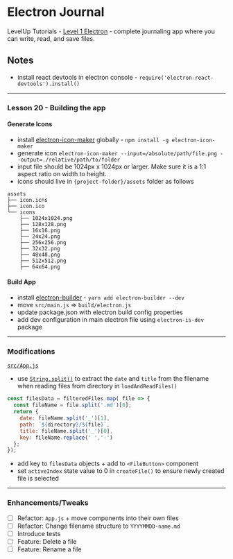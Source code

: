 # Electron Journal

LevelUp Tutorials - [Level 1 Electron](https://www.leveluptutorials.com/tutorials/level-1-electron/) - complete journaling app where you can write, read, and save files.

## Notes

- install react devtools in electron console - `require('electron-react-devtools').install()`

---

### Lesson 20 - Building the app

#### Generate Icons

- install [electron-icon-maker](https://github.com/jaretburkett/electron-icon-maker) globally - `npm install -g electron-icon-maker`
- generate icon `electron-icon-maker --input=/absolute/path/file.png --output=./relative/path/to/folder`
- input file should be 1024px x 1024px or larger. Make sure it is a 1:1 aspect ratio on width to height.
- icons should live in `{project-folder}/assets` folder as follows

```
assets
├── icon.icns
├── icon.ico
└── icons
    ├── 1024x1024.png
    ├── 128x128.png
    ├── 16x16.png
    ├── 24x24.png
    ├── 256x256.png
    ├── 32x32.png
    ├── 48x48.png
    ├── 512x512.png
    ├── 64x64.png
```

#### Build App

- install [electron-builder](https://www.electron.build/) - `yarn add electron-builder --dev`
- move `src/main.js` => `build/electron.js`
- update package.json with electron build config properties
- add dev configuration in main electron file using `electron-is-dev` package

---

### Modifications

[`src/App.js`](src/App.js)

- use [`String.split()`](https://developer.mozilla.org/en-US/docs/Web/JavaScript/Reference/Global_Objects/String/split) to extract the `date` and `title` from the filename when reading files from directory in `loadAndReadFiles()`

```javascript
const filesData = filteredFiles.map( file => {
  const fileName = file.split('.md')[0];
  return {
    date: fileName.split('_')[1],
    path: `${directory}/${file}`,
    title: fileName.split('_')[0],
    key: fileName.replace(' ','-')
  };
});
```

- add key to `filesData` objects + add to `<FileButton>` component
- set `activeIndex` state value to 0 in `createFile()` to ensure newly created file is selected

---

### Enhancements/Tweaks

- [ ] Refactor: `App.js` + move components into their own files
- [ ] Refactor: Change filename structure to `YYYYMMDD-name.md`
- [ ] Introduce tests
- [ ] Feature: Delete a file
- [ ] Feature: Rename a file